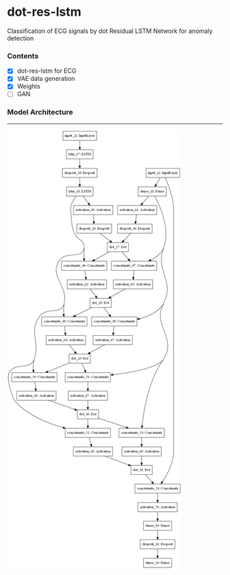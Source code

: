 # dot-res-lstm
Classification of ECG signals by dot Residual LSTM Network for anomaly detection

### Contents

-[x] dot-res-lstm for ECG
-[x] VAE data generation
-[x] Weights 
-[ ] GAN

### Model Architecture

<hr>
<img src="dotreslstm_plot.png" style="align:center" />
